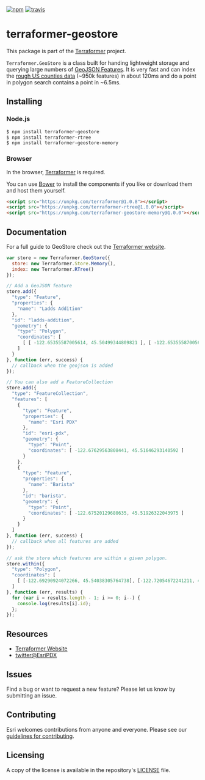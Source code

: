 [![npm][npm-image]][npm-url]
[![travis][travis-image]][travis-url]

[npm-image]: https://img.shields.io/npm/v/terraformer-geostore.svg?style=flat-square
[npm-url]: https://www.npmjs.com/package/terraformer-geostore
[travis-image]: https://img.shields.io/travis/Esri/terraformer-geostore/master.svg?style=flat-square
[travis-url]: https://travis-ci.org/Esri/terraformer-geostore

# terraformer-geostore

This package is part of the [Terraformer](http://terraformer.io) project.

`Terraformer.GeoStore` is a class built for handing lightweight storage and querying large numbers of [GeoJSON Features](http://www.geojson.org/geojson-spec.html#feature-objects). It is very fast and can index the [rough US counties data](https://github.com/Esri/Terraformer/blob/master/examples/geostore/counties_rough.json) (~950k features) in about 120ms and do a point in polygon search contains a point in ~6.5ms.

## Installing

### Node.js

```bash
$ npm install terraformer-geostore
$ npm install terraformer-rtree
$ npm install terraformer-geostore-memory
```

### Browser

In the browser, [Terraformer](http://github.com/esri/terraformer) is required.

You can use [Bower](http://bower.io/) to install the components if you like or download them and host them yourself.

```html
<script src="https://unpkg.com/terraformer@1.0.8"></script>
<script src="https://unpkg.com/terraformer-rtree@1.0.0"></script>
<script src="https://unpkg.com/terraformer-geostore-memory@1.0.0"></script>
```

## Documentation

For a full guide to GeoStore check out the [Terraformer website](http://terraformer.io/geostore/).

```js
var store = new Terraformer.GeoStore({
  store: new Terraformer.Store.Memory(),
  index: new Terraformer.RTree()
});

// Add a GeoJSON feature
store.add({
  "type": "Feature",
  "properties": {
    "name": "Ladds Addition"
  },
  "id": "ladds-addition",
  "geometry": {
    "type": "Polygon",
    "coordinates": [
      [ [ -122.65355587005614, 45.50499344809821 ], [ -122.65355587005614, 45.512061121601 ], [ -122.64535903930664, 45.512061121601 ], [ -122.64535903930664, 45.50499344809821 ], [ -122.65355587005614, 45.50499344809821 ] ]
    ]
  }
}, function (err, success) {
  // callback when the geojson is added
});

// You can also add a FeatureCollection
store.add({
  "type": "FeatureCollection",
  "features": [
    {
      "type": "Feature",
      "properties": {
        "name": "Esri PDX"
      },
      "id": "esri-pdx",
      "geometry": {
        "type": "Point",
        "coordinates": [ -122.67629563808441, 45.51646293140592 ]
      }
    },
    {
      "type": "Feature",
      "properties": {
        "name": "Barista"
      },
      "id": "barista",
      "geometry": {
        "type": "Point",
        "coordinates": [ -122.67520129680635, 45.51926322043975 ]
      }
    }
  ]
}, function (err, success) {
  // callback when all features are added
});

// ask the store which features are within a given polygon.
store.within({
  "type": "Polygon",
  "coordinates": [
    [ [-122.69290924072266, 45.54038305764738], [-122.72054672241211, 45.535453299886896], [-122.69479751586914, 45.51464736754301], [-122.67848968505858, 45.495398037299395], [-122.66836166381836, 45.495398037299395], [-122.66681671142577, 45.50321887154943], [-122.67127990722655, 45.51067773196122], [-122.67127990722655, 45.522585798722176], [-122.67110824584961, 45.53028260179986], [-122.69290924072266, 45.54038305764738] ]
  ]
}, function (err, results) {
  for (var i = results.length - 1; i >= 0; i--) {
    console.log(results[i].id);
  };
});
```

## Resources

* [Terraformer Website](http://terraformer.io)
* [twitter@EsriPDX](http://twitter.com/esripdx)

## Issues

Find a bug or want to request a new feature?  Please let us know by submitting an issue.

## Contributing

Esri welcomes contributions from anyone and everyone. Please see our [guidelines for contributing](https://github.com/Esri/contributing).

## Licensing

A copy of the license is available in the repository's [LICENSE](./LICENSE) file.